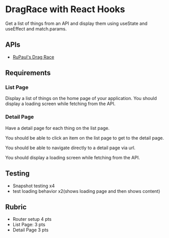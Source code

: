 # DragRace with React Hooks

Get a list of things from an API and display them using useState and useEffect and match.params.

## APIs

- [RuPaul's Drag Race](https://drag-race-api.readme.io/docs/getting-started)

## Requirements

### List Page

Display a list of things on the home page of your application. You should display
a loading screen while fetching from the API.

### Detail Page

Have a detail page for each thing on the list page.

You should be able to click an item on the list page to get to the detail page.

You should be able to navigate directly to a detail page via url.

You should display a loading screen while fetching from the API.

## Testing

- Snapshot testing x4 
- test loading behavior x2(shows loading page and then shows content)

## Rubric

- Router setup 4 pts
- List Page: 3 pts
- Detail Page 3 pts